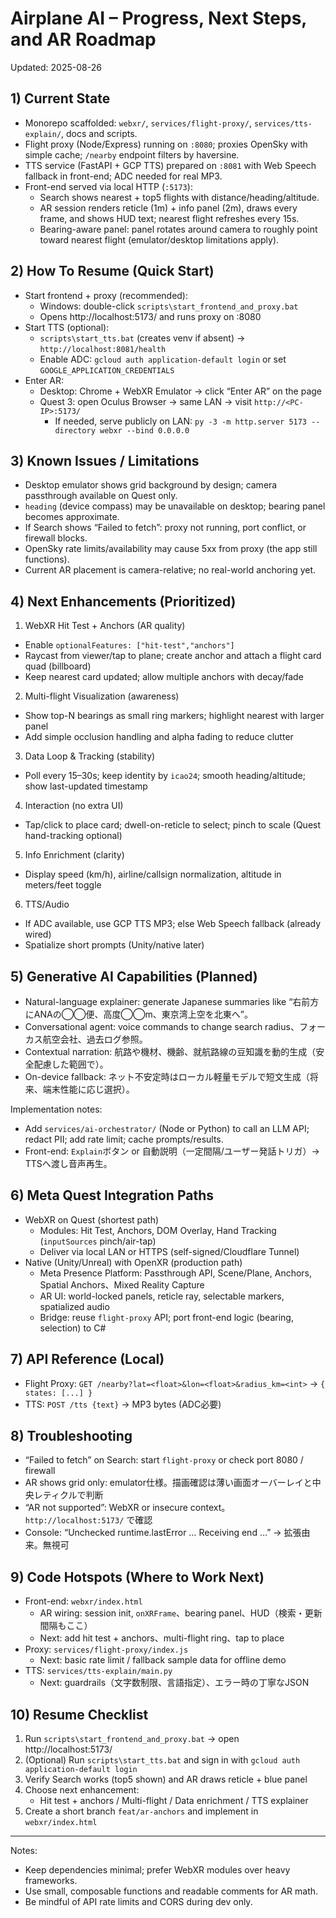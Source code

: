 # Airplane AI – Progress, Next Steps, and AR Roadmap

Updated: 2025-08-26

## 1) Current State
- Monorepo scaffolded: `webxr/`, `services/flight-proxy/`, `services/tts-explain/`, docs and scripts.
- Flight proxy (Node/Express) running on `:8080`; proxies OpenSky with simple cache; `/nearby` endpoint filters by haversine.
- TTS service (FastAPI + GCP TTS) prepared on `:8081` with Web Speech fallback in front-end; ADC needed for real MP3.
- Front-end served via local HTTP (`:5173`):
  - Search shows nearest + top5 flights with distance/heading/altitude.
  - AR session renders reticle (1m) + info panel (2m), draws every frame, and shows HUD text; nearest flight refreshes every 15s.
  - Bearing-aware panel: panel rotates around camera to roughly point toward nearest flight (emulator/desktop limitations apply).

## 2) How To Resume (Quick Start)
- Start frontend + proxy (recommended):
  - Windows: double-click `scripts\start_frontend_and_proxy.bat`
  - Opens http://localhost:5173/ and runs proxy on :8080
- Start TTS (optional):
  - `scripts\start_tts.bat` (creates venv if absent) → `http://localhost:8081/health`
  - Enable ADC: `gcloud auth application-default login` or set `GOOGLE_APPLICATION_CREDENTIALS`
- Enter AR:
  - Desktop: Chrome + WebXR Emulator → click “Enter AR” on the page
  - Quest 3: open Oculus Browser → same LAN → visit `http://<PC-IP>:5173/`
    - If needed, serve publicly on LAN: `py -3 -m http.server 5173 --directory webxr --bind 0.0.0.0`

## 3) Known Issues / Limitations
- Desktop emulator shows grid background by design; camera passthrough available on Quest only.
- `heading` (device compass) may be unavailable on desktop; bearing panel becomes approximate.
- If Search shows “Failed to fetch”: proxy not running, port conflict, or firewall blocks.
- OpenSky rate limits/availability may cause 5xx from proxy (the app still functions).
- Current AR placement is camera-relative; no real-world anchoring yet.

## 4) Next Enhancements (Prioritized)
1) WebXR Hit Test + Anchors (AR quality)
- Enable `optionalFeatures: ["hit-test","anchors"]`
- Raycast from viewer/tap to plane; create anchor and attach a flight card quad (billboard)
- Keep nearest card updated; allow multiple anchors with decay/fade

2) Multi-flight Visualization (awareness)
- Show top-N bearings as small ring markers; highlight nearest with larger panel
- Add simple occlusion handling and alpha fading to reduce clutter

3) Data Loop & Tracking (stability)
- Poll every 15–30s; keep identity by `icao24`; smooth heading/altitude; show last-updated timestamp

4) Interaction (no extra UI)
- Tap/click to place card; dwell-on-reticle to select; pinch to scale (Quest hand-tracking optional)

5) Info Enrichment (clarity)
- Display speed (km/h), airline/callsign normalization, altitude in meters/feet toggle

6) TTS/Audio
- If ADC available, use GCP TTS MP3; else Web Speech fallback (already wired)
- Spatialize short prompts (Unity/native later)

## 5) Generative AI Capabilities (Planned)
- Natural-language explainer: generate Japanese summaries like “右前方にANAの◯◯便、高度◯◯m、東京湾上空を北東へ”。
- Conversational agent: voice commands to change search radius、フォーカス航空会社、過去ログ参照。
- Contextual narration: 航路や機材、機齢、就航路線の豆知識を動的生成（安全配慮した範囲で）。
- On-device fallback: ネット不安定時はローカル軽量モデルで短文生成（将来、端末性能に応じ選択）。

Implementation notes:
- Add `services/ai-orchestrator/` (Node or Python) to call an LLM API; redact PII; add rate limit; cache prompts/results.
- Front-end: `Explain`ボタン or 自動説明（一定間隔/ユーザー発話トリガ）→ TTSへ渡し音声再生。

## 6) Meta Quest Integration Paths
- WebXR on Quest (shortest path)
  - Modules: Hit Test, Anchors, DOM Overlay, Hand Tracking (`inputSources` pinch/air-tap)
  - Deliver via local LAN or HTTPS (self-signed/Cloudflare Tunnel)
- Native (Unity/Unreal) with OpenXR (production path)
  - Meta Presence Platform: Passthrough API, Scene/Plane, Anchors, Spatial Anchors、Mixed Reality Capture
  - AR UI: world-locked panels, reticle ray, selectable markers, spatialized audio
  - Bridge: reuse `flight-proxy` API; port front-end logic (bearing, selection) to C#

## 7) API Reference (Local)
- Flight Proxy: `GET /nearby?lat=<float>&lon=<float>&radius_km=<int>` → `{ states: [...] }`
- TTS: `POST /tts {text}` → MP3 bytes (ADC必要)

## 8) Troubleshooting
- “Failed to fetch” on Search: start `flight-proxy` or check port 8080 / firewall
- AR shows grid only: emulator仕様。描画確認は薄い画面オーバーレイと中央レティクルで判断
- “AR not supported”: WebXR or insecure context。`http://localhost:5173/` で確認
- Console: “Unchecked runtime.lastError … Receiving end …” → 拡張由来。無視可

## 9) Code Hotspots (Where to Work Next)
- Front-end: `webxr/index.html`
  - AR wiring: session init, `onXRFrame`、bearing panel、HUD（検索・更新間隔もここ）
  - Next: add hit test + anchors、multi-flight ring、tap to place
- Proxy: `services/flight-proxy/index.js`
  - Next: basic rate limit / fallback sample data for offline demo
- TTS: `services/tts-explain/main.py`
  - Next: guardrails（文字数制限、言語指定）、エラー時の丁寧なJSON

## 10) Resume Checklist
1. Run `scripts\start_frontend_and_proxy.bat` → open http://localhost:5173/
2. (Optional) Run `scripts\start_tts.bat` and sign in with `gcloud auth application-default login`
3. Verify Search works (top5 shown) and AR draws reticle + blue panel
4. Choose next enhancement:
   - Hit test + anchors / Multi-flight / Data enrichment / TTS explainer
5. Create a short branch `feat/ar-anchors` and implement in `webxr/index.html`

---

Notes:
- Keep dependencies minimal; prefer WebXR modules over heavy frameworks.
- Use small, composable functions and readable comments for AR math.
- Be mindful of API rate limits and CORS during dev only.

